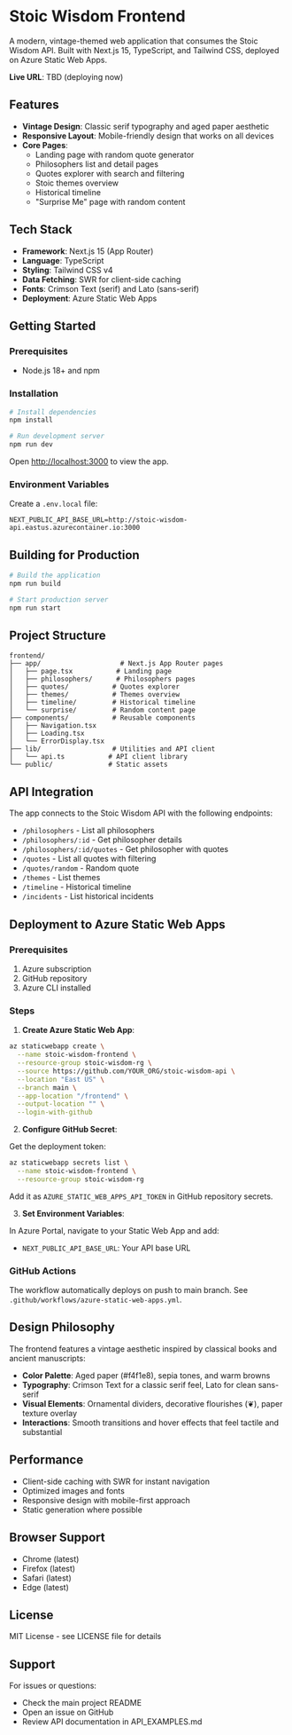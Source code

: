# Stoic Wisdom Frontend

A modern, vintage-themed web application that consumes the Stoic Wisdom API. Built with Next.js 15, TypeScript, and Tailwind CSS, deployed on Azure Static Web Apps.

**Live URL**: TBD (deploying now)

## Features

- **Vintage Design**: Classic serif typography and aged paper aesthetic
- **Responsive Layout**: Mobile-friendly design that works on all devices
- **Core Pages**:
  - Landing page with random quote generator
  - Philosophers list and detail pages
  - Quotes explorer with search and filtering
  - Stoic themes overview
  - Historical timeline
  - "Surprise Me" page with random content

## Tech Stack

- **Framework**: Next.js 15 (App Router)
- **Language**: TypeScript
- **Styling**: Tailwind CSS v4
- **Data Fetching**: SWR for client-side caching
- **Fonts**: Crimson Text (serif) and Lato (sans-serif)
- **Deployment**: Azure Static Web Apps

## Getting Started

### Prerequisites

- Node.js 18+ and npm

### Installation

```bash
# Install dependencies
npm install

# Run development server
npm run dev
```

Open [http://localhost:3000](http://localhost:3000) to view the app.

### Environment Variables

Create a `.env.local` file:

```env
NEXT_PUBLIC_API_BASE_URL=http://stoic-wisdom-api.eastus.azurecontainer.io:3000
```

## Building for Production

```bash
# Build the application
npm run build

# Start production server
npm run start
```

## Project Structure

```
frontend/
├── app/                    # Next.js App Router pages
│   ├── page.tsx           # Landing page
│   ├── philosophers/      # Philosophers pages
│   ├── quotes/           # Quotes explorer
│   ├── themes/           # Themes overview
│   ├── timeline/         # Historical timeline
│   └── surprise/         # Random content page
├── components/           # Reusable components
│   ├── Navigation.tsx
│   ├── Loading.tsx
│   └── ErrorDisplay.tsx
├── lib/                  # Utilities and API client
│   └── api.ts           # API client library
└── public/              # Static assets
```

## API Integration

The app connects to the Stoic Wisdom API with the following endpoints:

- `/philosophers` - List all philosophers
- `/philosophers/:id` - Get philosopher details
- `/philosophers/:id/quotes` - Get philosopher with quotes
- `/quotes` - List all quotes with filtering
- `/quotes/random` - Random quote
- `/themes` - List themes
- `/timeline` - Historical timeline
- `/incidents` - List historical incidents

## Deployment to Azure Static Web Apps

### Prerequisites

1. Azure subscription
2. GitHub repository
3. Azure CLI installed

### Steps

1. **Create Azure Static Web App**:

```bash
az staticwebapp create \
  --name stoic-wisdom-frontend \
  --resource-group stoic-wisdom-rg \
  --source https://github.com/YOUR_ORG/stoic-wisdom-api \
  --location "East US" \
  --branch main \
  --app-location "/frontend" \
  --output-location "" \
  --login-with-github
```

2. **Configure GitHub Secret**:

Get the deployment token:
```bash
az staticwebapp secrets list \
  --name stoic-wisdom-frontend \
  --resource-group stoic-wisdom-rg
```

Add it as `AZURE_STATIC_WEB_APPS_API_TOKEN` in GitHub repository secrets.

3. **Set Environment Variables**:

In Azure Portal, navigate to your Static Web App and add:
- `NEXT_PUBLIC_API_BASE_URL`: Your API base URL

### GitHub Actions

The workflow automatically deploys on push to main branch. See `.github/workflows/azure-static-web-apps.yml`.

## Design Philosophy

The frontend features a vintage aesthetic inspired by classical books and ancient manuscripts:

- **Color Palette**: Aged paper (#f4f1e8), sepia tones, and warm browns
- **Typography**: Crimson Text for a classic serif feel, Lato for clean sans-serif
- **Visual Elements**: Ornamental dividers, decorative flourishes (❦), paper texture overlay
- **Interactions**: Smooth transitions and hover effects that feel tactile and substantial

## Performance

- Client-side caching with SWR for instant navigation
- Optimized images and fonts
- Responsive design with mobile-first approach
- Static generation where possible

## Browser Support

- Chrome (latest)
- Firefox (latest)
- Safari (latest)
- Edge (latest)

## License

MIT License - see LICENSE file for details

## Support

For issues or questions:
- Check the main project README
- Open an issue on GitHub
- Review API documentation in API_EXAMPLES.md
